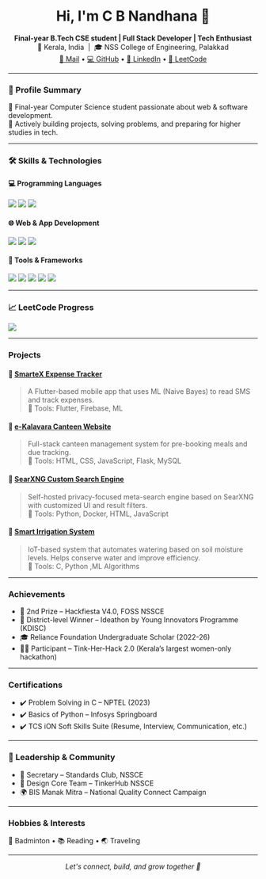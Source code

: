 <h1 align="center">Hi, I'm C B Nandhana 👋</h1>

<p align="center">
  <strong>Final-year B.Tech CSE student | Full Stack Developer | Tech Enthusiast</strong><br>
  📍 Kerala, India &nbsp;|&nbsp; 🎓 NSS College of Engineering, Palakkad<br>
  <a href="mailto:nandhana2004babu@gmail.com">📧 Mail</a> •
  <a href="https://github.com/nandhana04cb">💻 GitHub</a> •
  <a href="https://linkedin.com/in/nandhana-cb">🔗 LinkedIn</a> •
  <a href="https://leetcode.com/u/cbnandhana/">🧠 LeetCode</a>
</p>

---

### 🧠 Profile Summary

🌟 Final-year Computer Science student passionate about web & software development.  
🚀 Actively building projects, solving problems, and preparing for higher studies in tech.

---

### 🛠️ Skills & Technologies

#### 💻 Programming Languages  
<p>
  <img src="https://img.shields.io/badge/Python-3670A0?style=for-the-badge&logo=python&logoColor=white"/>
  <img src="https://img.shields.io/badge/Java-ED8B00?style=for-the-badge&logo=java&logoColor=white"/>
  <img src="https://img.shields.io/badge/C-00599C?style=for-the-badge&logo=c&logoColor=white"/>
</p>

#### 🌐 Web & App Development  
<p>
  <img src="https://img.shields.io/badge/HTML-E34F26?style=for-the-badge&logo=html5&logoColor=white"/>
  <img src="https://img.shields.io/badge/CSS-1572B6?style=for-the-badge&logo=css3&logoColor=white"/>
  <img src="https://img.shields.io/badge/Flutter-02569B?style=for-the-badge&logo=flutter&logoColor=white"/>
</p>

#### 🔧 Tools & Frameworks  
<p>
  <img src="https://img.shields.io/badge/MySQL-4479A1?style=for-the-badge&logo=mysql&logoColor=white"/>
  <img src="https://img.shields.io/badge/Firebase-FFCA28?style=for-the-badge&logo=firebase&logoColor=black"/>
  <img src="https://img.shields.io/badge/Git-F05032?style=for-the-badge&logo=git&logoColor=white"/>
  <img src="https://img.shields.io/badge/GitHub-181717?style=for-the-badge&logo=github&logoColor=white"/>
  <img src="https://img.shields.io/badge/Figma-F24E1E?style=for-the-badge&logo=figma&logoColor=white"/>
</p>

---

### 📈 LeetCode Progress  
<p>
  <img src="https://img.shields.io/badge/LeetCode-80%2B%20Questions%20Solved-orange?style=for-the-badge&logo=leetcode&logoColor=white"/>
</p>

---

### Projects

#### 🔹 [SmarteX Expense Tracker](https://github.com/nandhana04cb/SmarteX-Expense-Tracker)
> A Flutter-based mobile app that uses ML (Naive Bayes) to read SMS and track expenses.  
> 🔧 Tools: Flutter, Firebase, ML  

#### 🔹 [e-Kalavara Canteen Website](https://github.com/nandhana04cb/e-kalavara)
> Full-stack canteen management system for pre-booking meals and due tracking.  
> 🔧 Tools: HTML, CSS, JavaScript, Flask, MySQL

#### 🔹 [SearXNG Custom Search Engine](https://github.com/nandhana04cb/searxng)
> Self-hosted privacy-focused meta-search engine based on SearXNG with customized UI and result filters.  
> 🔧 Tools: Python, Docker, HTML, JavaScript  

#### 🔹 [Smart Irrigation System](https://github.com/nandhana04cb/smart-irrigation)
> IoT-based system that automates watering based on soil moisture levels. Helps conserve water and improve efficiency.  
> 🔧 Tools:   C, Python ,ML Algorithms
---

###  Achievements

- 🥈 2nd Prize – Hackfiesta V4.0, FOSS NSSCE  
- 🧠 District-level Winner – Ideathon by Young Innovators Programme (KDISC)  
- 🎓 Reliance Foundation Undergraduate Scholar (2022-26)  
- 👩‍💻 Participant – Tink-Her-Hack 2.0 (Kerala’s largest women-only hackathon)

---

###  Certifications

- ✔️ Problem Solving in C – NPTEL (2023)  
- ✔️ Basics of Python – Infosys Springboard  
- ✔️ TCS iON Soft Skills Suite (Resume, Interview, Communication, etc.)

---

### 👥 Leadership & Community

- 🧭 Secretary – Standards Club, NSSCE  
- 🎨 Design Core Team – TinkerHub NSSCE  
- 🌍 BIS Manak Mitra – National Quality Connect Campaign  

---

### Hobbies & Interests

🏸 Badminton • 📚 Reading • 🌏 Traveling

---

<p align="center">
  <i>Let's connect, build, and grow together 💙</i>
</p>

